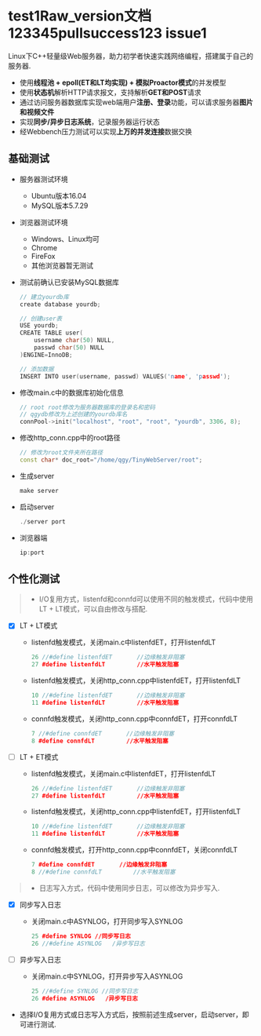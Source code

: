test1Raw_version文档123345pullsuccess123
issue1
===============
Linux下C++轻量级Web服务器，助力初学者快速实践网络编程，搭建属于自己的服务器.

* 使用**线程池 + epoll(ET和LT均实现) + 模拟Proactor模式**的并发模型
* 使用**状态机**解析HTTP请求报文，支持解析**GET和POST**请求
* 通过访问服务器数据库实现web端用户**注册、登录**功能，可以请求服务器**图片和视频文件**
* 实现**同步/异步日志系统**，记录服务器运行状态
* 经Webbench压力测试可以实现**上万的并发连接**数据交换

基础测试
------------
* 服务器测试环境
	* Ubuntu版本16.04
	* MySQL版本5.7.29
* 浏览器测试环境
	* Windows、Linux均可
	* Chrome
	* FireFox
	* 其他浏览器暂无测试

* 测试前确认已安装MySQL数据库

    ```C++
    // 建立yourdb库
    create database yourdb;

    // 创建user表
    USE yourdb;
    CREATE TABLE user(
        username char(50) NULL,
        passwd char(50) NULL
    )ENGINE=InnoDB;

    // 添加数据
    INSERT INTO user(username, passwd) VALUES('name', 'passwd');
    ```

* 修改main.c中的数据库初始化信息

    ```C++
    // root root修改为服务器数据库的登录名和密码
	// qgydb修改为上述创建的yourdb库名
    connPool->init("localhost", "root", "root", "yourdb", 3306, 8);
    ```

* 修改http_conn.cpp中的root路径

    ```C++
	// 修改为root文件夹所在路径
    const char* doc_root="/home/qgy/TinyWebServer/root";
    ```

* 生成server

    ```C++
    make server
    ```

* 启动server

    ```C++
    ./server port
    ```

* 浏览器端

    ```C++
    ip:port
    ```

个性化测试
------

> * I/O复用方式，listenfd和connfd可以使用不同的触发模式，代码中使用LT + LT模式，可以自由修改与搭配.

- [x] LT + LT模式
	* listenfd触发模式，关闭main.c中listenfdET，打开listenfdLT
	    
	    ```C++
	    26 //#define listenfdET       //边缘触发非阻塞
	    27 #define listenfdLT         //水平触发阻塞
	    ```
	* listenfd触发模式，关闭http_conn.cpp中listenfdET，打开listenfdLT
	    
	    ```C++
	    10 //#define listenfdET       //边缘触发非阻塞
	    11 #define listenfdLT         //水平触发阻塞
	    ```

	* connfd触发模式，关闭http_conn.cpp中connfdET，打开connfdLT
	    
	    ```C++
	    7 //#define connfdET       //边缘触发非阻塞
	    8 #define connfdLT         //水平触发阻塞
	    ```

- [ ] LT + ET模式
	* listenfd触发模式，关闭main.c中listenfdET，打开listenfdLT
	    
	    ```C++
	    26 //#define listenfdET       //边缘触发非阻塞
	    27 #define listenfdLT         //水平触发阻塞
	    ```
	
	* listenfd触发模式，关闭http_conn.cpp中listenfdET，打开listenfdLT
	    
	    ```C++
	    10 //#define listenfdET       //边缘触发非阻塞
	    11 #define listenfdLT         //水平触发阻塞
	    ```

	* connfd触发模式，打开http_conn.cpp中connfdET，关闭connfdLT
	    
	    ```C++
	    7 #define connfdET       //边缘触发非阻塞
	    8 //#define connfdLT         //水平触发阻塞
	    ```

> * 日志写入方式，代码中使用同步日志，可以修改为异步写入.

- [x] 同步写入日志
	* 关闭main.c中ASYNLOG，打开同步写入SYNLOG
	    
	    ```C++
	    25 #define SYNLOG //同步写日志
	    26 //#define ASYNLOG   /异步写日志
	    ```

- [ ] 异步写入日志
	* 关闭main.c中SYNLOG，打开异步写入ASYNLOG
	    
	    ```C++
	    25 //#define SYNLOG //同步写日志
	    26 #define ASYNLOG   /异步写日志
	    ```
* 选择I/O复用方式或日志写入方式后，按照前述生成server，启动server，即可进行测试.
